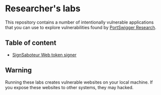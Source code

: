 # Researcher's labs
This repository contains a number of intentionally vulnerable applications that you can use to explore vulnerabilities found by [PortSwigger Research](https://portswigger.net/research). 


## Table of content

- [SignSaboteur Web token signer](/signsaboteur-web-token-signer/)

## Warning
Running these labs creates vulnerable websites on your local machine. If you expose these websites to other systems, they may hacked.
